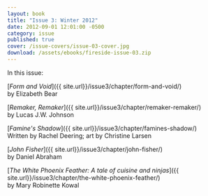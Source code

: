 ```yaml
---
layout: book
title: "Issue 3: Winter 2012"
date: 2012-09-01 12:01:00 -0500
category: issue
published: true
cover: /issue-covers/issue-03-cover.jpg
download: /assets/ebooks/fireside-issue-03.zip
---
```


In this issue:

[_Form and Void_]({{ site.url}}/issue3/chapter/form-and-void/)<br/>
by Elizabeth Bear

[_Remaker, Remaker_]({{ site.url}}/issue3/chapter/remaker-remaker/)<br/>
by Lucas J.W. Johnson

[_Famine's Shadow_]({{ site.url}}/issue3/chapter/famines-shadow/)<br/>
Written by Rachel Deering; art by Christine Larsen

[_John Fisher_]({{ site.url}}/issue3/chapter/john-fisher/)<br/>
by Daniel Abraham

[_The White Phoenix Feather: A tale of cuisine and ninjas_]({{ site.url}}/issue3/chapter/the-white-phoenix-feather/)<br/>
by Mary Robinette Kowal
